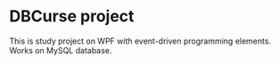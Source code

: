 # DBCurse project

This is study project on WPF with event-driven programming elements. Works on MySQL database.
